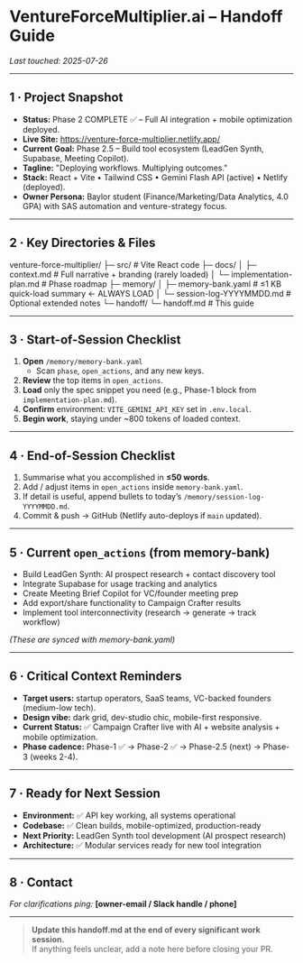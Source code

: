 # VentureForceMultiplier.ai – Handoff Guide  
_Last touched: 2025-07-26_

---

## 1 · Project Snapshot
- **Status:** Phase 2 COMPLETE ✅ – Full AI integration + mobile optimization deployed.
- **Live Site:** https://venture-force-multiplier.netlify.app/
- **Current Goal:** Phase 2.5 – Build tool ecosystem (LeadGen Synth, Supabase, Meeting Copilot).
- **Tagline:** "Deploying workflows. Multiplying outcomes."
- **Stack:** React + Vite • Tailwind CSS • Gemini Flash API (active) • Netlify (deployed).
- **Owner Persona:** Baylor student (Finance/Marketing/Data Analytics, 4.0 GPA) with SAS automation and venture-strategy focus.

---

## 2 · Key Directories & Files
venture-force-multiplier/
├─ src/ # Vite React code
├─ docs/
│ ├─ context.md # Full narrative + branding (rarely loaded)
│ └─ implementation-plan.md # Phase roadmap
├─ memory/
│ ├─ memory-bank.yaml # ≤1 KB quick-load summary ← ALWAYS LOAD
│ └─ session-log-YYYYMMDD.md # Optional extended notes
└─ handoff/
└─ handoff.md # This guide


---

## 3 · Start-of-Session Checklist
1. **Open** `/memory/memory-bank.yaml`  
   - Scan `phase`, `open_actions`, and any new keys.
2. **Review** the top items in `open_actions`.  
3. **Load** only the spec snippet you need (e.g., Phase-1 block from `implementation-plan.md`).  
4. **Confirm** environment: `VITE_GEMINI_API_KEY` set in `.env.local`.  
5. **Begin work**, staying under ~800 tokens of loaded context.

---

## 4 · End-of-Session Checklist
1. Summarise what you accomplished in **≤50 words**.  
2. Add / adjust items in `open_actions` inside `memory-bank.yaml`.  
3. If detail is useful, append bullets to today’s `/memory/session-log-YYYYMMDD.md`.  
4. Commit & push → GitHub (Netlify auto-deploys if `main` updated).

---

## 5 · Current `open_actions` (from memory-bank)
- Build LeadGen Synth: AI prospect research + contact discovery tool
- Integrate Supabase for usage tracking and analytics  
- Create Meeting Brief Copilot for VC/founder meeting prep
- Add export/share functionality to Campaign Crafter results
- Implement tool interconnectivity (research → generate → track workflow)

*(These are synced with memory-bank.yaml)*

---

## 6 · Critical Context Reminders
- **Target users:** startup operators, SaaS teams, VC-backed founders (medium-low tech).  
- **Design vibe:** dark grid, dev-studio chic, mobile-first responsive.  
- **Current Status:** ✅ Campaign Crafter live with AI + website analysis + mobile optimization.  
- **Phase cadence:** Phase-1 ✅ → Phase-2 ✅ → Phase-2.5 (next) → Phase-3 (weeks 2-4).  

---

## 7 · Ready for Next Session
- **Environment:** ✅ API key working, all systems operational  
- **Codebase:** ✅ Clean builds, mobile-optimized, production-ready
- **Next Priority:** LeadGen Synth tool development (AI prospect research)
- **Architecture:** ✅ Modular services ready for new tool integration  

---

## 8 · Contact
_For clarifications ping:_ **[owner-email / Slack handle / phone]**

---

> **Update this handoff.md at the end of every significant work session.**  
> If anything feels unclear, add a note here before closing your PR.
